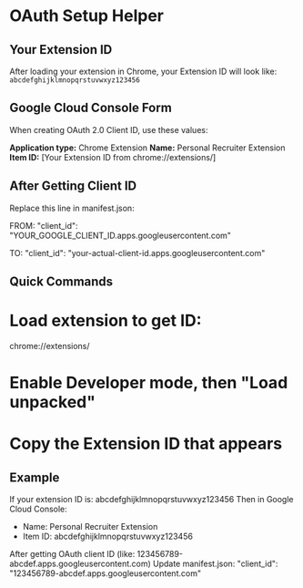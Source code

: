 # OAuth Setup Helper

## Your Extension ID
After loading your extension in Chrome, your Extension ID will look like:
`abcdefghijklmnopqrstuvwxyz123456`

## Google Cloud Console Form
When creating OAuth 2.0 Client ID, use these values:

**Application type:** Chrome Extension
**Name:** Personal Recruiter Extension
**Item ID:** [Your Extension ID from chrome://extensions/]

## After Getting Client ID
Replace this line in manifest.json:

FROM:
"client_id": "YOUR_GOOGLE_CLIENT_ID.apps.googleusercontent.com"

TO:
"client_id": "your-actual-client-id.apps.googleusercontent.com"

## Quick Commands
# Load extension to get ID:
chrome://extensions/

# Enable Developer mode, then "Load unpacked"
# Copy the Extension ID that appears

## Example
If your extension ID is: abcdefghijklmnopqrstuvwxyz123456
Then in Google Cloud Console:
- Name: Personal Recruiter Extension  
- Item ID: abcdefghijklmnopqrstuvwxyz123456

After getting OAuth client ID (like: 123456789-abcdef.apps.googleusercontent.com)
Update manifest.json:
"client_id": "123456789-abcdef.apps.googleusercontent.com"
